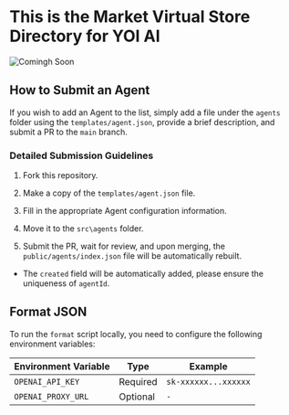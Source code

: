 # This is the Market Virtual Store Directory for YOI AI

![Comingh Soon](https://github.com/user-attachments/assets/091c0b6e-c3ab-49fd-a046-197e8e971464)



## How to Submit an Agent

If you wish to add an Agent to the list, simply add a file under the `agents` folder using the `templates/agent.json`, provide a brief description, and submit a PR to the `main` branch.

### Detailed Submission Guidelines

1. Fork this repository.

2. Make a copy of the `templates/agent.json` file.

3. Fill in the appropriate Agent configuration information.

4. Move it to the `src\agents` folder.

5. Submit the PR, wait for review, and upon merging, the `public/agents/index.json` file will be automatically rebuilt.

- The `created` field will be automatically added, please ensure the uniqueness of `agentId`.

## Format JSON

To run the `format` script locally, you need to configure the following environment variables:

| Environment Variable | Type     | Example              |
| -------------------- | -------- | -------------------- |
| `OPENAI_API_KEY`     | Required | `sk-xxxxxx...xxxxxx` |
| `OPENAI_PROXY_URL`   | Optional | `-`                  |
